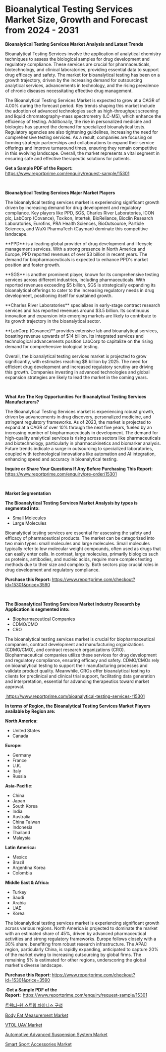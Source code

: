 <p><h1>Bioanalytical Testing Services Market Size, Growth and Forecast from 2024 - 2031</h1></p><p><strong>Bioanalytical Testing Services Market Analysis and Latest Trends</strong></p>
<p><p>Bioanalytical Testing Services involve the application of analytical chemistry techniques to assess the biological samples for drug development and regulatory compliance. These services are crucial for pharmaceuticals, biotechnology, and clinical laboratories, providing essential data to support drug efficacy and safety. The market for bioanalytical testing has been on a growth trajectory, driven by the increasing demand for outsourcing analytical services, advancements in technology, and the rising prevalence of chronic diseases necessitating effective drug management.</p><p>The Bioanalytical Testing Services Market is expected to grow at a CAGR of 4.00% during the forecast period. Key trends shaping this market include the adoption of advanced technologies such as high-throughput screening and liquid chromatography-mass spectrometry (LC-MS), which enhance the efficiency of testing. Additionally, the rise in personalized medicine and biologics has spurred the demand for specialized bioanalytical tests. Regulatory agencies are also tightening guidelines, increasing the need for comprehensive testing services. As a result, companies are focusing on forming strategic partnerships and collaborations to expand their service offerings and improve turnaround times, ensuring they remain competitive in this evolving landscape. Overall, the market represents a vital segment in ensuring safe and effective therapeutic solutions for patients.</p></p>
<p><strong>Get a Sample PDF of the Report:&nbsp;</strong> <a href="https://www.reportprime.com/enquiry/request-sample/15301">https://www.reportprime.com/enquiry/request-sample/15301</a></p>
<p>&nbsp;</p>
<p><strong>Bioanalytical Testing Services Major Market Players</strong></p>
<p><p>The bioanalytical testing services market is experiencing significant growth driven by increasing demand for drug development and regulatory compliance. Key players like PPD, SGS, Charles River Laboratories, ICON plc, LabCorp (Covance), Toxikon, Intertek, BioReliance, Bioclin Research Laboratories, Eurofins, PRA Health Sciences, BioOutsource, Particle Sciences, and WuXi PharmaTech (Cayman) dominate this competitive landscape.</p><p>**PPD** is a leading global provider of drug development and lifecycle management services. With a strong presence in North America and Europe, PPD reported revenues of over $3 billion in recent years. The demand for biopharmaceuticals is expected to enhance PPD's market position and foster growth.</p><p>**SGS** is another prominent player, known for its comprehensive testing services across different industries, including pharmaceuticals. With reported revenues exceeding $5 billion, SGS is strategically expanding its bioanalytical offerings to cater to the increasing regulatory needs in drug development, positioning itself for sustained growth.</p><p>**Charles River Laboratories** specializes in early-stage contract research services and has reported revenues around $3.5 billion. Its continuous innovation and expansion into emerging markets are likely to contribute to its growth trajectory in the bioanalytical sector.</p><p>**LabCorp (Covance)** provides extensive lab and bioanalytical services, boasting revenue upwards of $14 billion. Its integrated services and technological advancements position LabCorp to capitalize on the rising demand for comprehensive biological testing.</p><p>Overall, the bioanalytical testing services market is projected to grow significantly, with estimates reaching $8 billion by 2025. The need for efficient drug development and increased regulatory scrutiny are driving this growth. Companies investing in advanced technologies and global expansion strategies are likely to lead the market in the coming years.</p></p>
<p>&nbsp;</p>
<p><strong>What Are The Key Opportunities For Bioanalytical Testing Services Manufacturers?</strong></p>
<p><p>The Bioanalytical Testing Services market is experiencing robust growth, driven by advancements in drug discovery, personalized medicine, and stringent regulatory frameworks. As of 2023, the market is projected to expand at a CAGR of over 10% through the next five years, fueled by an increasing number of biopharmaceuticals in development. The demand for high-quality analytical services is rising across sectors like pharmaceuticals and biotechnology, particularly in pharmacokinetics and biomarker analysis. Future trends indicate a surge in outsourcing to specialized laboratories, coupled with technological innovations like automation and AI integration, enhancing speed and accuracy in bioanalytical testing.</p></p>
<p><strong>Inquire or Share Your Questions If Any Before Purchasing This Report:</strong> <a href="https://www.reportprime.com/enquiry/pre-order/15301">https://www.reportprime.com/enquiry/pre-order/15301</a></p>
<p>&nbsp;</p>
<p><strong>Market Segmentation</strong></p>
<p><strong>The Bioanalytical Testing Services Market Analysis by types is segmented into:</strong></p>
<p><ul><li>Small Molecules</li><li>Large Molecules</li></ul></p>
<p><p>Bioanalytical testing services are essential for assessing the safety and efficacy of pharmaceutical products. The market can be categorized into two main types: small molecules and large molecules. Small molecules typically refer to low molecular weight compounds, often used as drugs that can easily enter cells. In contrast, large molecules, primarily biologics such as proteins, antibodies, and nucleic acids, require more complex testing methods due to their size and complexity. Both sectors play crucial roles in drug development and regulatory compliance.</p></p>
<p><strong>Purchase this Report:&nbsp;</strong><a href="https://www.reportprime.com/checkout?id=15301&price=3590">https://www.reportprime.com/checkout?id=15301&price=3590</a></p>
<p>&nbsp;</p>
<p><strong>The Bioanalytical Testing Services Market Industry Research by Application is segmented into:</strong></p>
<p><ul><li>Biopharmaceutical Companies</li><li>CDMO/CMO</li><li>CRO</li></ul></p>
<p><p>The bioanalytical testing services market is crucial for biopharmaceutical companies, contract development and manufacturing organizations (CDMO/CMO), and contract research organizations (CRO). Biopharmaceutical companies utilize these services for drug development and regulatory compliance, ensuring efficacy and safety. CDMO/CMOs rely on bioanalytical testing to support their manufacturing processes and validate product quality. Meanwhile, CROs offer bioanalytical testing to clients for preclinical and clinical trial support, facilitating data generation and interpretation, essential for advancing therapeutics toward market approval.</p></p>
<p><a href="https://www.reportprime.com/bioanalytical-testing-services-r15301">&nbsp;https://www.reportprime.com/bioanalytical-testing-services-r15301</a></p>
<p><strong>In terms of Region, the Bioanalytical Testing Services Market Players available by Region are:</strong></p>
<p>
    <p> <strong> North America: </strong>
        <ul>
            <li>United States</li>
            <li>Canada</li>
        </ul>
        </p> 
    <p> <strong> Europe: </strong>
        <ul>
            <li>Germany</li>
            <li>France</li>
            <li>U.K.</li>
            <li>Italy</li>
            <li>Russia</li>
        </ul>
        </p> 
    <p> <strong> Asia-Pacific: </strong>
        <ul>
            <li>China</li>
            <li>Japan</li>
            <li>South Korea</li>
            <li>India</li>
            <li>Australia</li>
            <li>China Taiwan</li>
            <li>Indonesia</li>
            <li>Thailand</li>
            <li>Malaysia</li>
        </ul>
        </p> 
    <p> <strong> Latin America: </strong>
        <ul>
            <li>Mexico</li>
            <li>Brazil</li>
            <li>Argentina Korea</li>
            <li>Colombia</li>
        </ul>
        </p> 
    <p> <strong> Middle East & Africa: </strong>
        <ul>
            <li>Turkey</li>
            <li>Saudi</li>
            <li>Arabia</li>
            <li>UAE</li>
            <li>Korea</li>
        </ul>
    </p>
    </p>
<p><p>The bioanalytical testing services market is experiencing significant growth across various regions. North America is projected to dominate the market with an estimated share of 45%, driven by advanced pharmaceutical activities and strong regulatory frameworks. Europe follows closely with a 30% share, benefiting from robust research infrastructure. The APAC region, particularly China, is rapidly expanding, anticipated to capture 20% of the market owing to increasing outsourcing by global firms. The remaining 5% is estimated for other regions, underscoring the global market's diverse landscape.</p></p>
<p><strong>Purchase this Report: </strong><a href="https://www.reportprime.com/checkout?id=15301&price=3590">https://www.reportprime.com/checkout?id=15301&price=3590</a></p>
<p>&nbsp;<strong>Get a Sample PDF of the Report:&nbsp;&nbsp;</strong><a href="https://www.reportprime.com/enquiry/request-sample/15301">https://www.reportprime.com/enquiry/request-sample/15301</a></p>
<p><strong></strong></p>
<p><p><a href="https://medium.com/@ejuynpri79/%EC%84%B8%EA%B3%84-twenty-one-strings-chinese-guzheng-market-%EC%9D%80-2024%EC%97%90%EC%84%9C-2031%EB%A1%9C-%EC%97%B0%ED%8F%89%EA%B7%A0-%EC%A6%9D%EA%B0%80%EC%9C%A8%EC%9D%84-%EB%B3%B4%EC%9D%BC-%EA%B2%83%EC%9C%BC%EB%A1%9C-%EC%98%88%EC%83%81%EB%90%A9%EB%8B%88%EB%8B%A4-3d1989bbc446?postPublishedType=initial">트웬티-원 스트링 차이니즈 구청</a></p><p><a href="https://www.linkedin.com/pulse/how-regional-markets-adapting-body-fat-measurement-market-njpce?trackingId=DJ8P2h2HTSedGGeFYM4bOA%3D%3D">Body Fat Measurement Market</a></p><p><a href="https://medium.com/@krisulserrw/the-vtol-uav-industry-analysis-report-offers-a-comprehensive-and-current-examination-of-the-21842d2db687">VTOL UAV Market</a></p><p><a href="https://issuu.com/reportprime-2/docs/automotive-advanced-suspension-syst_2f275b85660247">Automotive Advanced Suspension System Market</a></p><p><a href="https://medium.com/@krisulserrw/the-growth-of-the-smart-sport-accessories-market-has-been-significant-driven-by-various-critical-92d246e1414d">Smart Sport Accessories Market</a></p></p>